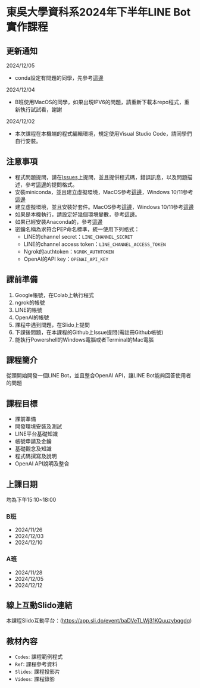# 東吳大學資科系2024年下半年LINE Bot實作課程

## 更新通知

2024/12/05
* conda設定有問題的同學，先參考[這邊](https://github.com/joshhu/sculinebot20242nd/issues/1)

2024/12/04
* B班使用MacOS的同學，如果出現IPV6的問題，請重新下載本repo程式，重新執行試試看，謝謝

2024/12/02
* 本次課程在本機端的程式編輯環境，規定使用Visual Studio Code，請同學們自行安裝。

## 注意事項

* 程式問題提問，請在[Issues](https://github.com/joshhu/sculinebot20242nd/issues)上提問，並且提供程式碼，錯誤訊息，以及問題描述，參考[這邊](https://github.com/joshhu/sculinebot2024/issues/10)的提問格式。
* 安裝miniconda，並且建立虛擬環境，MacOS參考[這邊](https://github.com/joshhu/sculinebot2024/issues/1)，Windows 10/11參考[這邊](https://github.com/joshhu/sculinebot2024/issues/3)
* 建立虛擬環境，並且安裝好套件。MacOS參考[這邊](https://github.com/joshhu/sculinebot2024/issues/2)，Windows 10/11參考[這邊](https://github.com/joshhu/sculinebot2024/issues/4)
* 如果是本機執行，請設定好幾個環境變數，參考[這邊](https://github.com/joshhu/sculinebot2024/issues/8)。
* 如果已經安裝Anaconda的，參考[這邊](https://github.com/joshhu/sculinebot2024/issues/5)
* 密鑰名稱為求符合PEP命名標準，統一使用下列格式：
    - LINE的channel secret：`LINE_CHANNEL_SECRET`
    - LINE的channel access token：`LINE_CHANNEL_ACCESS_TOKEN`
    - Ngrok的authtoken：`NGROK_AUTHTOKEN`
    - OpenAI的API key：`OPENAI_API_KEY`

## 課前準備
1. Google帳號，在Colab上執行程式
2. ngrok的帳號
3. LINE的帳號
4. OpenAI的帳號
5. 課程中遇到問題，在Slido上提問
6. 下課後問題，在本課程的Github上Issue提問(需註冊Github帳號)
7. 能執行Powershell的Windows電腦或者Terminal的Mac電腦

## 課程簡介
從頭開始開發一個LINE Bot，並且整合OpenAI API，讓LINE Bot能夠回答使用者的問題

## 課程目標
- 課前準備
- 開發環境安裝及測試
- LINE平台基礎知識
- 帳號申請及金鑰
- 基礎觀念及知識
- 程式碼撰寫及說明
- OpenAI API說明及整合

## 上課日期
均為下午15:10~18:00
### B班
- 2024/11/26
- 2024/12/03
- 2024/12/10

### A班
- 2024/11/28
- 2024/12/05 
- 2024/12/12

## 線上互動Slido連結
 本課程Slido互動平台：(https://app.sli.do/event/baDVeTLWj31KQuuzybqgdq)
 
## 教材內容
- `Codes`: 課程範例程式
- `Ref`: 課程參考資料
- `Slides`: 課程投影片
- `Videos`: 課程錄影
